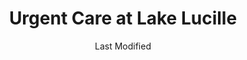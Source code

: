 ---
layout: location-page
date: Last Modified
description: "Local COVID-19 testing is available at Urgent Care at Lake Lucille in Wasilla, Alaska, USA."
permalink: "locations/alaska/wasilla/urgent-care-at-lake-lucille/"
tags:
  - locations
  - alaska
title: Urgent Care at Lake Lucille
uniqueName: urgent-care-at-lake-lucille
state: Alaska
stateAbbr: AK
hood: "Wasilla"
address: "185 E Parks Highway"
city: "Wasilla"
zip: "99654"
zipsNearby: "99501 99502 99503 99504 99505 99506 99507 99508 99509 99510 99511 99513 99514 99515 99516 99517 99518 99519 99520 99521 99522 99523 99524 99529 99530 99540 99599 99695 99567 99577 99587 99605 99635 99645 99674 99682 99623 99629 99652 99654 99687 99694 99688" 
mapUrl: "http://maps.apple.com/?q=Urgent+Care+at+Lake+Lucille&address=185+E+Parks+Highway,Wasilla,Alaska,99654"
locationType: Walk-up
phone: "907-373-4200"
website: "https://www.urgentcarealaska.com/"
onlineBooking: undefined
closed: undefined
closedUpdate: May 23rd, 2020
notes: "Open to all."
days: Weekdays
hours: 8AM-6PM
altDays: Weekends
altHours: 9AM-5PM
ctaMessage: Learn more
ctaUrl: "https://www.urgentcarealaska.com/"
---